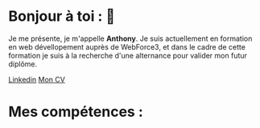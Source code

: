 # Bonjour à toi : 👋

Je me présente, je m'appelle **Anthony**. Je suis actuellement en formation en web dévellopement auprès de WebForce3, et dans le cadre de cette formation je suis à la recherche d'une alternance pour valider mon futur diplôme. 


[Linkedin](https://www.linkedin.com/in/anthony-merchadou-b3382a192/)
[Mon CV](CV.pdf)

# Mes compétences :


<!--
**anthony-mho/anthony-mho** is a ✨ _special_ ✨ repository because its `README.md` (this file) appears on your GitHub profile.

Here are some ideas to get you started:

- 🔭 I’m currently working on ...
- 🌱 I’m currently learning ...
- 👯 I’m looking to collaborate on ...
- 🤔 I’m looking for help with ...
- 💬 Ask me about ...
- 📫 How to reach me: ...
- 😄 Pronouns: ...
- ⚡ Fun fact: ...
-->
